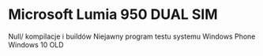 # Microsoft Lumia 950 DUAL SIM
Null/ kompilacje i buildów Niejawny program testu systemu Windows Phone Windows 10 OLD
